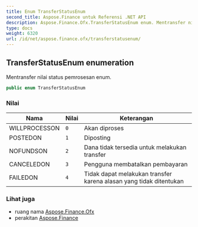 ```yaml
---
title: Enum TransferStatusEnum
second_title: Aspose.Finance untuk Referensi .NET API
description: Aspose.Finance.Ofx.TransferStatusEnum enum. Mentransfer nilai status pemrosesan enum.
type: docs
weight: 6320
url: /id/net/aspose.finance.ofx/transferstatusenum/
---
```

## TransferStatusEnum enumeration

Mentransfer nilai status pemrosesan enum.

```csharp
public enum TransferStatusEnum
```

### Nilai

| Nama | Nilai | Keterangan |
| --- | --- | --- |
| WILLPROCESSON | `0` | Akan diproses |
| POSTEDON | `1` | Diposting |
| NOFUNDSON | `2` | Dana tidak tersedia untuk melakukan transfer |
| CANCELEDON | `3` | Pengguna membatalkan pembayaran |
| FAILEDON | `4` | Tidak dapat melakukan transfer karena alasan yang tidak ditentukan |

### Lihat juga

* ruang nama [Aspose.Finance.Ofx](../../aspose.finance.ofx/)
* perakitan [Aspose.Finance](../../)


